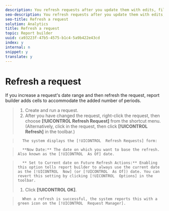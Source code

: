 ```yaml
---
description: You refresh requests after you update them with edits, filters, or you need to view more recent data. You can select several requests in a worksheet and refresh them all at once.
seo-description: You refresh requests after you update them with edits, filters, or you need to view more recent data. You can select several requests in a worksheet and refresh them all at once.
seo-title: Refresh a request
solution: Analytics
title: Refresh a request
topic: Report builder
uuid: ca93223f-47b5-4575-b1c4-5a9b422e43cd
index: y
internal: n
snippet: y
translate: y
---
```


# Refresh a request

If you increase a request's date range and then refresh the request, report builder adds cells to accommodate the added number of periods. 

>1. Create and run a request.
>1. After you have changed the request, right-click the request, then choose **[!UICONTROL  Refresh Request]** from the shortcut menu. (Alternatively, click in the request, then click **[!UICONTROL  Refresh]** in the toolbar.)

>       The system displays the [!UICONTROL  Refresh Requests] form: 

>       **Now Date:** The date on which you want to base the refresh. Also known as the [!UICONTROL  As Of] date. 

>       ** Set to Current date on Future Refresh Actions:** Enabling this option tells report builder to always use the current date as the [!UICONTROL  Now] (or [!UICONTROL  As Of]) date. You can revert this setting by clicking [!UICONTROL  Options] in the toolbar. 
>1. Click **[!UICONTROL  OK]**.

>       When a refresh is successful, the system reports this with a green icon on the [!UICONTROL  Request Manager]. 
